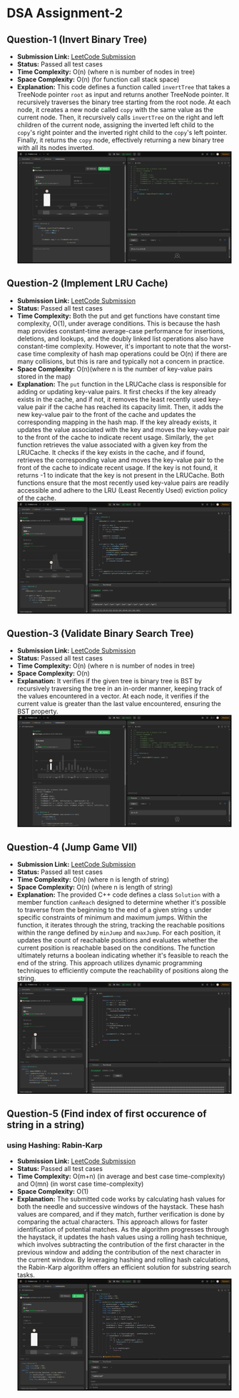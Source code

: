 # DSA Assignment-2

## Question-1 (Invert Binary Tree)

- **Submission Link:** [LeetCode Submission](https://leetcode.com/problems/invert-binary-tree/submissions/982845364/)
- **Status:** Passed all test cases
- **Time Complexity:** O(n) (where n is number of nodes in tree)
- **Space Complexity:** O(n) (for function call stack space)
- **Explanation:** This code defines a function called `invertTree` that takes a TreeNode pointer `root` as input and returns another TreeNode pointer. It recursively traverses the binary tree starting from the root node. At each node, it creates a new node called `copy` with the same value as the current node. Then, it recursively calls `invertTree` on the right and left children of the current node, assigning the inverted left child to the `copy`'s right pointer and the inverted right child to the `copy`'s left pointer. Finally, it returns the `copy` node, effectively returning a new binary tree with all its nodes inverted.
  ![Submission Photo](./Ques-1/image.png)

## Question-2 (Implement LRU Cache)

- **Submission Link:** [LeetCode Submission](https://leetcode.com/problems/lru-cache/submissions/1156809008)
- **Status:** Passed all test cases
- **Time Complexity:** Both the put and get functions have constant time complexity, O(1), under average conditions. This is because the hash map provides constant-time average-case performance for insertions, deletions, and lookups, and the doubly linked list operations also have constant-time complexity. However, it's important to note that the worst-case time complexity of hash map operations could be O(n) if there are many collisions, but this is rare and typically not a concern in practice.
- **Space Complexity:** O(n)(where n is the number of key-value pairs stored in the map)
- **Explanation:** The `put` function in the LRUCache class is responsible for adding or updating key-value pairs. It first checks if the key already exists in the cache, and if not, it removes the least recently used key-value pair if the cache has reached its capacity limit. Then, it adds the new key-value pair to the front of the cache and updates the corresponding mapping in the hash map. If the key already exists, it updates the value associated with the key and moves the key-value pair to the front of the cache to indicate recent usage.
  Similarly, the `get` function retrieves the value associated with a given key from the LRUCache. It checks if the key exists in the cache, and if found, retrieves the corresponding value and moves the key-value pair to the front of the cache to indicate recent usage. If the key is not found, it returns -1 to indicate that the key is not present in the LRUCache. Both functions ensure that the most recently used key-value pairs are readily accessible and adhere to the LRU (Least Recently Used) eviction policy of the cache.
  ![Submission Photo](./Ques-2/image.png)

## Question-3 (Validate Binary Search Tree)

- **Submission Link:** [LeetCode Submission](https://leetcode.com/problems/validate-binary-search-tree/submissions/1003797100/)
- **Status:** Passed all test cases
- **Time Complexity:** O(n) (where n is number of nodes in tree)
- **Space Complexity:** O(n)
- **Explanation:** It verifies if the given tree is binary tree is BST by recursively traversing the tree in an in-order manner, keeping track of the values encountered in a vector. At each node, it verifies if the current value is greater than the last value encountered, ensuring the BST property.
  ![Submission Photo](./Ques-3/image.png)

## Question-4 (Jump Game VII)

- **Submission Link:** [LeetCode Submission](https://leetcode.com/problems/jump-game-vii/submissions/1156794155)
- **Status:** Passed all test cases
- **Time Complexity:** O(n) (where n is length of string)
- **Space Complexity:** O(n) (where n is length of string)
- **Explanation:** The provided C++ code defines a class `Solution` with a member function `canReach` designed to determine whether it's possible to traverse from the beginning to the end of a given string `s` under specific constraints of minimum and maximum jumps. Within the function, it iterates through the string, tracking the reachable positions within the range defined by `minJump` and `maxJump`. For each position, it updates the count of reachable positions and evaluates whether the current position is reachable based on the conditions. The function ultimately returns a boolean indicating whether it's feasible to reach the end of the string. This approach utilizes dynamic programming techniques to efficiently compute the reachability of positions along the string.
  ![Submission Photo](./Ques-4/image.png)

## Question-5 (Find index of first occurence of string in a string)

### using Hashing: Rabin-Karp

- **Submission Link:** [LeetCode Submission](https://leetcode.com/problems/find-the-index-of-the-first-occurrence-in-a-string/submissions/1156634026)
- **Status:** Passed all test cases
- **Time Complexity:** O(m+n) (in average and best case time-complexity) and O(mn) (in worst case time-complexity)
- **Space Complexity:** O(1)
- **Explanation:** The submitted code works by calculating hash values for both the needle and successive windows of the haystack. These hash values are compared, and if they match, further verification is done by comparing the actual characters. This approach allows for faster identification of potential matches. As the algorithm progresses through the haystack, it updates the hash values using a rolling hash technique, which involves subtracting the contribution of the first character in the previous window and adding the contribution of the next character in the current window. By leveraging hashing and rolling hash calculations, the Rabin-Karp algorithm offers an efficient solution for substring search tasks.
  ![Submission Photo](./Ques-5/image.png)
